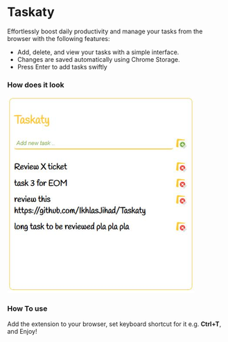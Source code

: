 # Taskaty

Effortlessly boost daily productivity and manage your tasks from the browser with the following features:

- Add, delete, and view your tasks with a simple interface.
- Changes are saved automatically using Chrome Storage.
- Press Enter to add tasks swiftly

### How does it look

![Taskaty](https://github.com/IkhlasJihad/Taskaty/blob/main/images/taskaty.JPG)

### How To use
Add the extension to your browser, set keyboard shortcut for it e.g. **Ctrl+T**, and Enjoy!